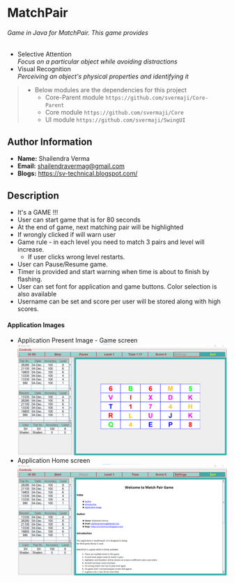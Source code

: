 # MatchPair

###### Game in Java for MatchPair. This game provides
* Selective Attention<br>
  _Focus on a particular object while avoiding distractions_
* Visual Recognition<br>
  _Perceiving an object's physical properties and identifying it_

> * Below modules are the dependencies for this project
>   - Core-Parent module `https://github.com/svermaji/Core-Parent`
>   - Core module `https://github.com/svermaji/Core`
>   - UI module `https://github.com/svermaji/SwingUI`

## Author Information
* **Name:** Shailendra Verma
* **Email:** shailendravermag@gmail.com
* **Blogs:** https://sv-technical.blogspot.com/

## Description
* It's a GAME !!!
* User can start game that is for 80 seconds
* At the end of game, next matching pair will be highlighted
* If wrongly clicked if will warn user
* Game rule - in each level you need to match 3 pairs and level will increase.
    * If user clicks wrong level restarts.
* User can Pause/Resume game.
* Timer is provided and start warning when time is about to finish by flashing.
* User can set font for application and game buttons. Color selection is also available
* Username can be set and score per user will be stored along with high scores.

#### Application Images
* Application Present Image - Game screen<br>
![Image of Yaktocat](https://github.com/svermaji/MatchPair/blob/master/app-images/app-image-6-dec-2021.png)
* Application Home screen<br>
![Image of Yaktocat](https://github.com/svermaji/MatchPair/blob/master/app-images/app-image-home-5-dec-2021.png)
